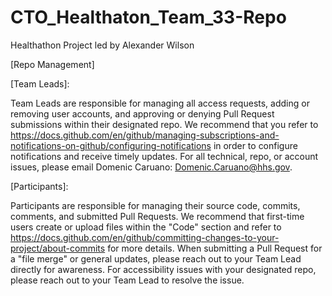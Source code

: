 # CTO_Healthaton_Team_33-Repo
Healthathon Project led by Alexander Wilson

[Repo Management]


[Team Leads]:

Team Leads are responsible for managing all access requests, adding or removing user accounts, and approving or denying Pull Request submissions within their designated repo. We recommend that you refer to https://docs.github.com/en/github/managing-subscriptions-and-notifications-on-github/configuring-notifications in order to configure notifications and receive timely updates. For all technical, repo, or account issues, please email Domenic Caruano: Domenic.Caruano@hhs.gov.



[Participants]:

Participants are responsible for managing their source code, commits, comments, and submitted Pull Requests. We recommend that first-time users create or upload files within the "Code" section and refer to https://docs.github.com/en/github/committing-changes-to-your-project/about-commits for more details. When submitting a Pull Request for a "file merge" or general updates, please reach out to your Team Lead directly for awareness. For accessibility issues with your designated repo, please reach out to your Team Lead to resolve the issue.
